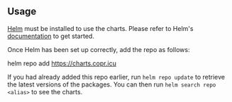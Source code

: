## Usage

[Helm](https://helm.sh) must be installed to use the charts.  Please refer to
Helm's [documentation](https://helm.sh/docs) to get started.

Once Helm has been set up correctly, add the repo as follows:

  helm repo add <alias> https://charts.copr.icu

If you had already added this repo earlier, run `helm repo update` to retrieve
the latest versions of the packages.  You can then run `helm search repo
<alias>` to see the charts.

